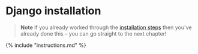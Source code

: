 # Django installation

> **Note** If you already worked through the [installation steps](../installation/README.md) then you've already done 
> this – you can go straight to the next chapter!

{% include "instructions.md" %}
